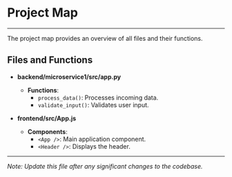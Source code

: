 <!-- This file should be updated regularly -->

# Project Map

---

The project map provides an overview of all files and their functions.

## Files and Functions

- **backend/microservice1/src/app.py**
  - **Functions**:
    - `process_data()`: Processes incoming data.
    - `validate_input()`: Validates user input.

- **frontend/src/App.js**
  - **Components**:
    - `<App />`: Main application component.
    - `<Header />`: Displays the header.

---

*Note: Update this file after any significant changes to the codebase.*
